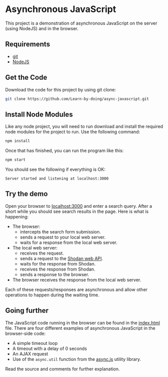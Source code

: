 # Asynchronous JavaScript

This project is a demonstration of asynchronous JavaScript on the server (using NodeJS) and in the browser.


## Requirements

* [git](https://git-scm.com/downloads)
* [NodeJS](https://nodejs.org/en/)


## Get the Code

Download the code for this project by using git clone:
```bash
git clone https://github.com/Learn-by-doing/async-javascript.git
```


## Install Node Modules

Like any node project, you will need to run download and install the required node modules for the project to run. Use the following command:
```bash
npm install
```

Once that has finished, you can run the program like this:
```bash
npm start
```

You should see the following if everything is OK:
```
Server started and listening at localhost:3000
```


## Try the demo

Open your browser to [localhost:3000](http://localhost:3000) and enter a search query. After a short while you should see search results in the page. Here is what is happening:
* The browser:
  * intercepts the search form submission.
  * sends a request to your local web server.
  * waits for a response from the local web server.
* The local web server:
  * receives the request.
  * sends a request to the [Shodan web API](https://developer.shodan.io/api).
  * waits for the response from Shodan.
  * receives the response from Shodan.
  * sends a response to the browser.
* The browser receives the response from the local web server.

Each of these requests/responses are asynchronous and allow other operations to happen during the waiting time.


## Going further

The JavaScript code running in the browser can be found in the [index.html](https://github.com/Learn-by-doing/async-javascript/blob/master/public/index.html) file. There are four different examples of asynchronous JavaScript in the browser-side code:

* A simple timeout loop
* A timeout with a delay of 0 seconds
* An AJAX request
* Use of the `async.util` function from the [async.js](https://caolan.github.io/async/) utility library.

Read the source and comments for further explanation.
